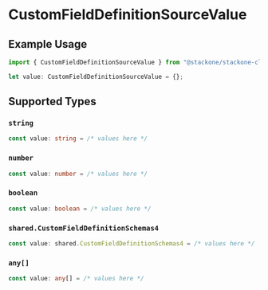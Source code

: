 # CustomFieldDefinitionSourceValue

## Example Usage

```typescript
import { CustomFieldDefinitionSourceValue } from "@stackone/stackone-client-ts/sdk/models/shared";

let value: CustomFieldDefinitionSourceValue = {};
```

## Supported Types

### `string`

```typescript
const value: string = /* values here */
```

### `number`

```typescript
const value: number = /* values here */
```

### `boolean`

```typescript
const value: boolean = /* values here */
```

### `shared.CustomFieldDefinitionSchemas4`

```typescript
const value: shared.CustomFieldDefinitionSchemas4 = /* values here */
```

### `any[]`

```typescript
const value: any[] = /* values here */
```

